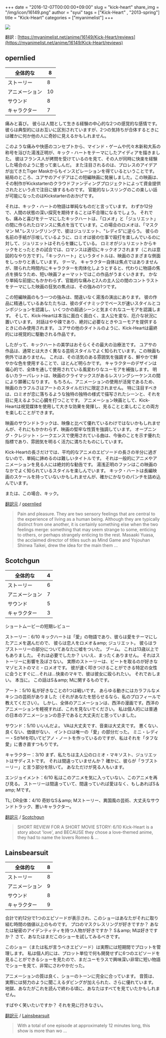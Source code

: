 +++
date = "2016-12-07T00:00:00+09:00"
slug = "kick-heart"
share_img = "/img/icon/16149.png"
author = "syui"
tags = ["Kick-Heart" , "2013-spring"]
title = "Kick-Heart"
categories = ["myanimelist"]
+++

![](https://myanimelist.cdn-dena.com/images/anime/3/46509.jpg)


<!--more-->

翻訳 : [https://myanimelist.net/anime/16149/Kick-Heart/reviews](https://myanimelist.net/anime/16149/Kick-Heart/reviews)


## opernlied



全体的な|  8
--- | ---
ストーリー|  8
アニメーション|  10
サウンド|  8
キャラクター|  7

痛みと喜び。 彼らは人間として生きる経験の中心的な2つの感覚的な感情です。 彼らは典型的にはお互いに区別されていますが、2つの気持ちが合体するときには確かに何か他の人に奇妙に見えるかもしれません。

このような痛みや快感のコンセプトから、マインド・ゲームや代々木新和大系の称号を浴びた湯浅正明が、キック・ハートをテーマにしたアイディアを描きました。 彼はフランス人が拷問を受けているのを見て、その人が同時に快楽を経験した場合のように思って楽しんだ。 また注目されるのは、プロレスのアイデアが出てきたTiger Maskからもインスピレーションを得ているということです。 結局のところ、ユアサのアイデアはこの短編映画に発展しました。この映画は、その制作がKickstarterのクラウドファンディングプロジェクトによって資金提供されたという点で注目に値するものです。 官能的なレスリングのこの楽しい話が可能になったのはKickstarterのおかげです。

それは、キック・ハートの物語は単純なものだと言っています。 わずか12分で、人間の状態の深い探究を期待することは不合理になるでしょう。 それでも、痛みと喜びをテーマにしたキックハートは、「ロメオ」と「ジュリエット」の間に作られたロマンスに焦点を当てています。この場合のロメオは、「マスクマン M."レスリングリングで、彼はジュリエット、"レディS"に逆らう。 彼らの名前の手紙が示唆しているように、ロミオは彼の仕事で殴打を楽しんでいるのに対して、ジュリエットはそれらを嫌にしている。 ロミオがジュリエットからキックをとったときの試合では、ロマンスは適切にキックオフされます（これは意図的なやり方です）。「キックハート」というタイトルは、映画のさまざまな側面をしっかりと表しています。 テーマ。 キャラクター自体は焦点ではありませんが、限られた時間内にキャラクターを肉体化しようとすると、代わりに物語の焦点を損なうため、短い映画フォーマットではこの作品がうまくいきます。 かなり単純な前提にもかかわらず、官能的な痛みと2人の主人公の間のコントラストをテーマにした映画の狂気の焦点は、その強みの1つです。

この短編映画のもう一つの強みは、間違いなく湯浅の演出にあります。 彼の作品に精通しているあなたたちは、彼のダイナミックでペースが速いスタイルとコンポジションを認識し、いくつかの超過シーンと気まぐれなユーモアを認識します。 そして、Kick-Heartは本当に面白く面白く、主人公を変な、厄介な状況に置いています。 対話はやや疎であり、絶対に必要なときやユーモアを提供するときにのみ使用されます。 ユアサの他のタイトルのように、Kick-Heartは最終的には視覚的に駆動される作品です。

したがって、キックハートの美学はおそらくその最大の治療法です。 ユアサの作品は、通常とは大きく異なる芸術スタイルでよく知られています。この映画も例外ではありません。 これは、その活気のある雰囲気を強調する、鮮やかで鮮やかな色を使用することで、ほとんど明らかです。 キャラクターのデザインは偏心的で、全体を通して使用されている風変わりなユーモアを補強します。 明るいカラーパレットは、映画のクライマックスがあるレスリングシーケンスの間により顕著になります。 もちろん、アニメーションの使用が活発であるため、映画のカラフルさはアートのスタイルだけに限定されません。 特に注目すべきは、ロミオが恋に落ちるような独特の独特の様式で描写されたシーンと、それを目に見えるように心臓を打つことです。 アニメーション映画として、Kick-Heartは視覚媒体を使用して大きな効果を発揮し、見ることと楽しむことの両方を楽しむことができます。

映画のサウンドトラックは、映像と比べて優れているわけではないかもしれませんが、それにもかかわらず、映画の堅牢な性質を強調しています。 オープニング・クレジット・シークエンスで使用されている曲は、今後のことを示す優れた指標であり、雰囲気を明るく活力に満ちたものにしています。

Kick-Heartの長さだけでは、平均的なアニメのエピソードの長さの半分に過ぎないので、単純に諦めるのは難しいタイトルです。 それは一般的にアニメやアニメーションを見る人には絶対的な勧告です。 湯浅正明のファンはこの映画のなかでよく知られているスタイルを楽しんでいます。 キック・ハートは長編映画のスケールを持っていないかもしれませんが、確かにかなりのパンチを詰め込んでいます。

または、この場合、キック。

[翻訳元](https://myanimelist.net/reviews.php?id=104819) / [opernlied](https://myanimelist.net/profile/opernlied/reviews)


> Pain and pleasure. They are two sensory feelings that are central to the experience of living as a human being. Although they are typically distinct from one another, it is certainly something else when the two feelings merge: something that may seem strange to some, enticing to others, or perhaps strangely enticing to the rest.    Masaaki Yuasa, the acclaimed director of titles such as Mind Game and Yojouhan Shinwa Taikei, drew the idea for the main them ...

## Scotchgun



全体的な|  4
--- | ---
ストーリー|  6
アニメーション|  7
サウンド|  5
キャラクター|  3

ショートムービーの短期レビュー

ストーリー：6/10
キックハートは「愛」の物語であり、彼らは愛をテーマにしたアニメを選んだので、
彼らは恋人をロメオ＆amp; ジュリエット。 彼らはラブストーリーの部分についてあなたに嘘をついた。 ブーム。 これは13歳以上でもありました。 それは必要でしたか？ いいえ、まったくありません。 それはストーリーに影響を及ぼさない。 実際のストーリーは、ビートを取るのが好きなマゾヒストのマミ・ロメオです。 彼が速く叩きつけることができる特定の女性に会うとすぐに...それは...快楽のマキで、彼は彼女に殴られたい。 それでおしまい。 本当に。 この話はS＆amp; Mに関するものです。

アート：5/10
私が好きなことの1つは戦いです。 あらゆる動きにはカラフルなメキシコの芸術がありました（それがあなたを怒らせるなら、私のプロフィールで教えてください）。 しかし、全体のアニメーションは、西洋の漫画です。西洋のアニメーションを軽視すれば、これを見ないでください。 私は個人的には普通の日本のアニメーションの息子であると大丈夫だと思っていました。

サウンド：5/10
いいんだよ。  VAは大丈夫です、音楽は大丈夫です。 悪くない、良くない、価値がない、
イントロは唯一の「愛」の部分だった。 ミニ・レディー・SがMを叩いてピアノ・ノートを作っているのですが、私はそれを「タフな愛」に書き直すつもりです。

キャラクター：3/10
まず、私たちは主人公のロミオ・マキソスト、ジュリエットはサディストです。 それは間違っていませんか？ 確かに、彼らが「ラブストーリー」と言う部分を除いて。 あなただけが見る人もいます。

エンジョイメント：6/10
私はこのアニメを気に入っていない、このアニメを再び見る。 ストーリーは間違っていて、間違っていれば愛はなく、もしあればS＆amp; Mです。

TL; DR全体：4/10
奇妙なS＆amp; Mストーリー、異国風の芸術、大丈夫なサウンドトラック、悪いキャラクター。

[翻訳元](https://myanimelist.net/reviews.php?id=157467) / [Scotchgun](https://myanimelist.net/profile/Scotchgun/reviews)


> SHORT REVIEW FOR A SHORT MOVIE    STORY: 6/10  Kick-Heart is a story about 'love', and BECAUSE they chose a love-themed anime,   they had to name the lovers Romeo &amp; ...

## Lainsbearsuit



全体的な|  8
--- | ---
ストーリー|  8
アニメーション|  9
サウンド|  8
キャラクター|  9

合計で約12分で1つのエピソードが表示され、このショーはあなたがそれに取り組む時間の価値以上のものです。 プロのマスクレスリングが好きですか？ あなたは秘密のアイデンティティを持つ人物が好きですか？  S＆amp; Mは好きですか？ さて、あなたはまだこのショーを試してみるべきです。

このショー（または私が言うべきエピソード）は実際には短期間でプロットを管理します。 私は個人的には、プロット単位で何も開発せずに6つのエピソードを見ることができるショーを見たので、まだユーモラスで興味深い非常に短い物語でショーを見て、非常にさわやかだった。

アニメーションの質は良く、ショーのトーンに完全に合っています。 音質は、実際には努力のように聞こえるダビングが加えられた、さらに優れています。 地獄、あなたがこれを読んで終わる頃に、あなたはすべてを見ていたかもしれません。

すばやく笑いたいですか？ それを見に行きなさい。

[翻訳元](https://myanimelist.net/reviews.php?id=112039) / [Lainsbearsuit](https://myanimelist.net/profile/Lainsbearsuit/reviews)


> With a total of one episode at approximately 12 minutes long, this show is more than wo ...
